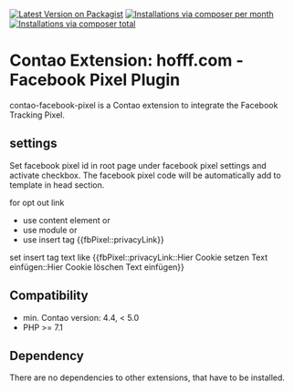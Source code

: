 [![Latest Version on Packagist](http://img.shields.io/packagist/v/hofff/contao-facebook-pixel.svg?style=flat)](https://packagist.org/packages/hofff/contao-facebook-pixel)
[![Installations via composer per month](http://img.shields.io/packagist/dm/hofff/contao-facebook-pixel.svg?style=flat)](https://packagist.org/packages/hofff/contao-facebook-pixel)
[![Installations via composer total](http://img.shields.io/packagist/dt/hofff/contao-facebook-pixel.svg?style=flat)](https://packagist.org/packages/hofff/contao-facebook-pixel)
# Contao Extension: hofff.com - Facebook Pixel Plugin

contao-facebook-pixel is a Contao extension to integrate the Facebook Tracking Pixel.

## settings

Set facebook pixel id in root page under facebook pixel settings
and activate checkbox. The facebook pixel code will be automatically add to template in head section.

for opt out link
- use content element or
- use module or
- use insert tag {{fbPixel::privacyLink}}

set insert tag text like
{{fbPixel::privacyLink::Hier Cookie setzen Text einfügen::Hier Cookie löschen Text einfügen}}

## Compatibility

- min. Contao version: 4.4, < 5.0
- PHP >= 7.1


## Dependency

There are no dependencies to other extensions, that have to be installed.
